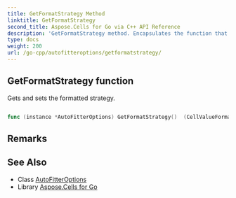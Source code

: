 ```yaml
---
title: GetFormatStrategy Method 
linktitle: GetFormatStrategy
second_title: Aspose.Cells for Go via C++ API Reference
description: 'GetFormatStrategy method. Encapsulates the function that represents getformatstrategy in Go.'
type: docs
weight: 200
url: /go-cpp/autofitteroptions/getformatstrategy/
---
```


## GetFormatStrategy function

Gets and sets the formatted strategy.

```go

func (instance *AutoFitterOptions) GetFormatStrategy()  (CellValueFormatStrategy,  error) 

```

## Remarks


## See Also

* Class [AutoFitterOptions](../)
* Library [Aspose.Cells for Go](../../)

